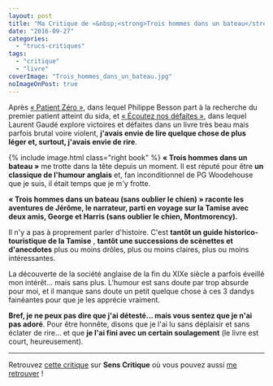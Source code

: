 ```yaml
---
layout: post
title: "Ma Critique de «&nbsp;<strong>Trois hommes dans un bateau</strong>&nbsp;» de <em>Jérôme K. Jérôme</em>"
date: "2016-09-27"
categories: 
  - "trucs-critiques"
tags: 
  - "critique"
  - "livre"
coverImage: "Trois_hommes_dans_un_bateau.jpg"
noImageOnPost: true
---
```


Après [« Patient Zéro »](/2016/09/ma-critique-de-patient-zero-de-philippe-besson/), dans lequel Philippe Besson part à la recherche du premier patient atteint du sida, et [« Écoutez nos défaites »](http://www.6x8.org/2016/09/ma-critique-de-ecoutez-nos-defaites-de-laurent-gaude/), dans lequel Laurent Gaudé explore victoires et défaites dans un livre très beau mais parfois brutal voire violent, **j'avais envie de lire quelque chose de plus léger et, surtout, j'avais envie de rire**.

{% include image.html class="right book" %}
**« Trois hommes dans un bateau »** me trotte dans la tête depuis un moment. Il est réputé pour être **un classique de l'humour anglais** et, fan inconditionnel de PG Woodehouse que je suis, il était temps que je m'y frotte.

**« Trois hommes dans un bateau (sans oublier le chien) » raconte les aventures de Jérôme, le narrateur, parti en voyage sur la Tamise avec deux amis, George et Harris (sans oublier le chien, Montmorency).**

Il n'y a pas à proprement parler d'histoire. C'est **tantôt un guide historico-touristique de la Tamise** , **tantôt une successions de scènettes et d'anecdotes** plus ou moins drôles, plus ou moins claires, plus ou moins intéressantes.

La découverte de la société anglaise de la fin du XIXe siècle a parfois éveillé mon intérêt... mais sans plus. L'humour est sans doute par trop absurde pour moi, et il manque sans doute un petit quelque chose à ces 3 dandys fainéantes pour que je les apprécie vraiment.

**Bref, je ne peux pas dire que j'ai détesté... mais vous sentez que je n'ai pas adoré**. Pour être honnête, disons que je l'ai lu sans déplaisir et sans éclater de rire... et que **je l'ai fini avec un certain soulagement** (le livre est court, heureusement).

* * *

Retrouvez [cette critique](http://www.senscritique.com/livre/Trois_hommes_dans_un_bateau/critique/106041832) sur **Sens Critique** où vous pouvez aussi [me retrouver](http://www.senscritique.com/Arnaud_Malon) !

